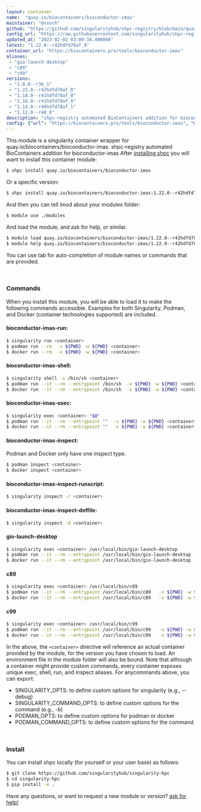 ```yaml
---
layout: container
name:  "quay.io/biocontainers/bioconductor-imas"
maintainer: "@vsoch"
github: "https://github.com/singularityhub/shpc-registry/blob/main/quay.io/biocontainers/bioconductor-imas/container.yaml"
config_url: "https://raw.githubusercontent.com/singularityhub/shpc-registry/main/quay.io/biocontainers/bioconductor-imas/container.yaml"
updated_at: "2023-02-02 03:00:16.498868"
latest: "1.22.0--r42hdfd78af_0"
container_url: "https://biocontainers.pro/tools/bioconductor-imas"
aliases:
 - "gio-launch-desktop"
 - "c89"
 - "c99"
versions:
 - "1.8.0--r36_1"
 - "1.22.0--r42hdfd78af_0"
 - "1.18.0--r41hdfd78af_0"
 - "1.16.0--r41hdfd78af_0"
 - "1.14.0--r40hdfd78af_1"
 - "1.12.0--r40_0"
description: "shpc-registry automated BioContainers addition for bioconductor-imas"
config: {"url": "https://biocontainers.pro/tools/bioconductor-imas", "maintainer": "@vsoch", "description": "shpc-registry automated BioContainers addition for bioconductor-imas", "latest": {"1.22.0--r42hdfd78af_0": "sha256:34e2c0656425c56de9bdddee2d928c2017cf13f90397c0a6b598b1a2d960b3a6"}, "tags": {"1.8.0--r36_1": "sha256:59c9a5483e33426961eb76a60148580d06a56b855aa65ba9fd90cb7621fd6de0", "1.22.0--r42hdfd78af_0": "sha256:34e2c0656425c56de9bdddee2d928c2017cf13f90397c0a6b598b1a2d960b3a6", "1.18.0--r41hdfd78af_0": "sha256:06150ae9f7d4ab913617eaab17ae519beea5e1d54a0e6f36bbdbf0e0512db47c", "1.16.0--r41hdfd78af_0": "sha256:a133014525b84f3985e64c8f9397e443dd15dec0e7ec9ea0951673c47c0728fc", "1.14.0--r40hdfd78af_1": "sha256:fe362ec80284a85676c6be51cdfaee085c28814fae9cb042f85b0730b786223e", "1.12.0--r40_0": "sha256:dd39a73e10d34ae2f471f23464096527de25566150a2eb6d0a31e030272ae62f"}, "docker": "quay.io/biocontainers/bioconductor-imas", "aliases": {"gio-launch-desktop": "/usr/local/bin/gio-launch-desktop", "c89": "/usr/local/bin/c89", "c99": "/usr/local/bin/c99"}}
---
```


This module is a singularity container wrapper for quay.io/biocontainers/bioconductor-imas.
shpc-registry automated BioContainers addition for bioconductor-imas
After [installing shpc](#install) you will want to install this container module:


```bash
$ shpc install quay.io/biocontainers/bioconductor-imas
```

Or a specific version:

```bash
$ shpc install quay.io/biocontainers/bioconductor-imas:1.22.0--r42hdfd78af_0
```

And then you can tell lmod about your modules folder:

```bash
$ module use ./modules
```

And load the module, and ask for help, or similar.

```bash
$ module load quay.io/biocontainers/bioconductor-imas/1.22.0--r42hdfd78af_0
$ module help quay.io/biocontainers/bioconductor-imas/1.22.0--r42hdfd78af_0
```

You can use tab for auto-completion of module names or commands that are provided.

<br>

### Commands

When you install this module, you will be able to load it to make the following commands accessible.
Examples for both Singularity, Podman, and Docker (container technologies supported) are included.

#### bioconductor-imas-run:

```bash
$ singularity run <container>
$ podman run --rm  -v ${PWD} -w ${PWD} <container>
$ docker run --rm  -v ${PWD} -w ${PWD} <container>
```

#### bioconductor-imas-shell:

```bash
$ singularity shell -s /bin/sh <container>
$ podman run --it --rm --entrypoint /bin/sh  -v ${PWD} -w ${PWD} <container>
$ docker run --it --rm --entrypoint /bin/sh  -v ${PWD} -w ${PWD} <container>
```

#### bioconductor-imas-exec:

```bash
$ singularity exec <container> "$@"
$ podman run --it --rm --entrypoint ""  -v ${PWD} -w ${PWD} <container> "$@"
$ docker run --it --rm --entrypoint ""  -v ${PWD} -w ${PWD} <container> "$@"
```

#### bioconductor-imas-inspect:

Podman and Docker only have one inspect type.

```bash
$ podman inspect <container>
$ docker inspect <container>
```

#### bioconductor-imas-inspect-runscript:

```bash
$ singularity inspect -r <container>
```

#### bioconductor-imas-inspect-deffile:

```bash
$ singularity inspect -d <container>
```


#### gio-launch-desktop

```bash
$ singularity exec <container> /usr/local/bin/gio-launch-desktop
$ podman run --it --rm --entrypoint /usr/local/bin/gio-launch-desktop   -v ${PWD} -w ${PWD} <container> -c " $@"
$ docker run --it --rm --entrypoint /usr/local/bin/gio-launch-desktop   -v ${PWD} -w ${PWD} <container> -c " $@"
```


#### c89

```bash
$ singularity exec <container> /usr/local/bin/c89
$ podman run --it --rm --entrypoint /usr/local/bin/c89   -v ${PWD} -w ${PWD} <container> -c " $@"
$ docker run --it --rm --entrypoint /usr/local/bin/c89   -v ${PWD} -w ${PWD} <container> -c " $@"
```


#### c99

```bash
$ singularity exec <container> /usr/local/bin/c99
$ podman run --it --rm --entrypoint /usr/local/bin/c99   -v ${PWD} -w ${PWD} <container> -c " $@"
$ docker run --it --rm --entrypoint /usr/local/bin/c99   -v ${PWD} -w ${PWD} <container> -c " $@"
```



In the above, the `<container>` directive will reference an actual container provided
by the module, for the version you have chosen to load. An environment file in the
module folder will also be bound. Note that although a container
might provide custom commands, every container exposes unique exec, shell, run, and
inspect aliases. For anycommands above, you can export:

 - SINGULARITY_OPTS: to define custom options for singularity (e.g., --debug)
 - SINGULARITY_COMMAND_OPTS: to define custom options for the command (e.g., -b)
 - PODMAN_OPTS: to define custom options for podman or docker
 - PODMAN_COMMAND_OPTS: to define custom options for the command

<br>

### Install

You can install shpc locally (for yourself or your user base) as follows:

```bash
$ git clone https://github.com/singularityhub/singularity-hpc
$ cd singularity-hpc
$ pip install -e .
```

Have any questions, or want to request a new module or version? [ask for help!](https://github.com/singularityhub/singularity-hpc/issues)
